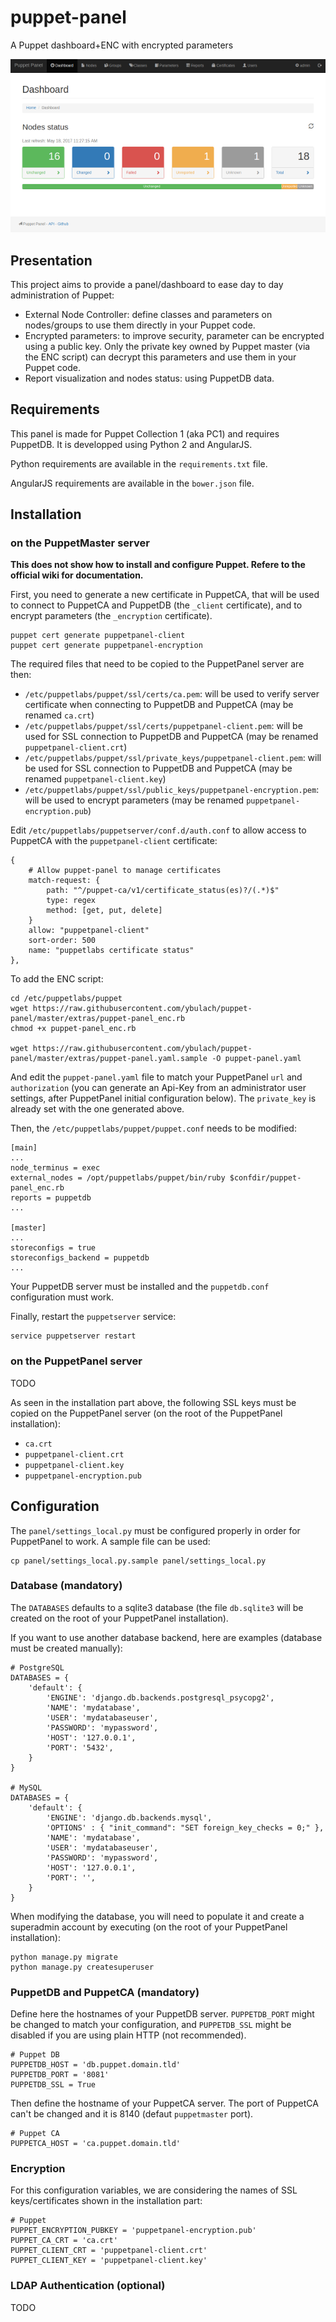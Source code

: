 # puppet-panel

A Puppet dashboard+ENC with encrypted parameters

![Homepage](/screenshot.png?raw=true "Homepage")

## Presentation
This project aims to provide a panel/dashboard to ease day to day administration of Puppet:

* External Node Controller: define classes and parameters on nodes/groups to use them directly in your Puppet code.
* Encrypted parameters: to improve security, parameter can be encrypted using a public key. Only the private key owned by Puppet master (via the ENC script) can decrypt this parameters and use them in your Puppet code.
* Report visualization and nodes status: using PuppetDB data.

## Requirements
This panel is made for Puppet Collection 1 (aka PC1) and requires PuppetDB. It is developped using Python 2 and AngularJS.

Python requirements are available in the `requirements.txt` file.

AngularJS requirements are available in the `bower.json` file.

## Installation
### on the PuppetMaster server
**This does not show how to install and configure Puppet. Refere to the official wiki for documentation.**

First, you need to generate a new certificate in PuppetCA, that will be used to connect to PuppetCA and PuppetDB (the `_client` certificate), and to encrypt parameters (the `_encryption` certificate).

    puppet cert generate puppetpanel-client
    puppet cert generate puppetpanel-encryption

The required files that need to be copied to the PuppetPanel server are then:

* `/etc/puppetlabs/puppet/ssl/certs/ca.pem`: will be used to verify server certificate when connecting to PuppetDB and PuppetCA (may be renamed `ca.crt`)
* `/etc/puppetlabs/puppet/ssl/certs/puppetpanel-client.pem`: will be used for SSL connection to PuppetDB and PuppetCA (may be renamed `puppetpanel-client.crt`)
* `/etc/puppetlabs/puppet/ssl/private_keys/puppetpanel-client.pem`: will be used for SSL connection to PuppetDB and PuppetCA (may be renamed `puppetpanel-client.key`)
* `/etc/puppetlabs/puppet/ssl/public_keys/puppetpanel-encryption.pem`: will be used to encrypt parameters (may be renamed `puppetpanel-encryption.pub`)

Edit `/etc/puppetlabs/puppetserver/conf.d/auth.conf` to allow access to PuppetCA with the `puppetpanel-client` certificate:

    {
        # Allow puppet-panel to manage certificates
        match-request: {
            path: "^/puppet-ca/v1/certificate_status(es)?/(.*)$"
            type: regex
            method: [get, put, delete]
        }
        allow: "puppetpanel-client"
        sort-order: 500
        name: "puppetlabs certificate status"
    },

To add the ENC script:

    cd /etc/puppetlabs/puppet
    wget https://raw.githubusercontent.com/ybulach/puppet-panel/master/extras/puppet-panel_enc.rb
    chmod +x puppet-panel_enc.rb

    wget https://raw.githubusercontent.com/ybulach/puppet-panel/master/extras/puppet-panel.yaml.sample -O puppet-panel.yaml

And edit the `puppet-panel.yaml` file to match your PuppetPanel `url` and `authorization` (you can generate an Api-Key from an administrator user settings, after PuppetPanel initial configuration below). The `private_key` is already set with the one generated above.

Then, the `/etc/puppetlabs/puppet/puppet.conf` needs to be modified:

    [main]
    ...
    node_terminus = exec
    external_nodes = /opt/puppetlabs/puppet/bin/ruby $confdir/puppet-panel_enc.rb
    reports = puppetdb
    ...

    [master]
    ...
    storeconfigs = true
    storeconfigs_backend = puppetdb
    ...

Your PuppetDB server must be installed and the `puppetdb.conf` configuration must work.

Finally, restart the `puppetserver` service:

    service puppetserver restart

### on the PuppetPanel server
TODO

As seen in the installation part above, the following SSL keys must be copied on the PuppetPanel server (on the root of the PuppetPanel installation):

* `ca.crt`
* `puppetpanel-client.crt`
* `puppetpanel-client.key`
* `puppetpanel-encryption.pub`

## Configuration
The `panel/settings_local.py` must be configured properly in order for PuppetPanel to work. A sample file can be used:

    cp panel/settings_local.py.sample panel/settings_local.py

### Database (mandatory)
The `DATABASES` defaults to a sqlite3 database (the file `db.sqlite3` will be created on the root of your PuppetPanel installation).

If you want to use another database backend, here are examples (database must be created manually):

    # PostgreSQL
    DATABASES = {
        'default': {
            'ENGINE': 'django.db.backends.postgresql_psycopg2',
            'NAME': 'mydatabase',
            'USER': 'mydatabaseuser',
            'PASSWORD': 'mypassword',
            'HOST': '127.0.0.1',
            'PORT': '5432',
        }
    }

    # MySQL
    DATABASES = {
        'default': {
            'ENGINE': 'django.db.backends.mysql',
            'OPTIONS' : { "init_command": "SET foreign_key_checks = 0;" },
            'NAME': 'mydatabase',
            'USER': 'mydatabaseuser',
            'PASSWORD': 'mypassword',
            'HOST': '127.0.0.1',
            'PORT': '',
        }
    }

When modifying the database, you will need to populate it and create a superadmin account by executing (on the root of your PuppetPanel installation):

    python manage.py migrate
    python manage.py createsuperuser

### PuppetDB and PuppetCA (mandatory)
Define here the hostnames of your PuppetDB server. `PUPPETDB_PORT` might be changed to match your configuration, and `PUPPETDB_SSL` might be disabled if you are using plain HTTP (not recommended).

    # Puppet DB
    PUPPETDB_HOST = 'db.puppet.domain.tld'
    PUPPETDB_PORT = '8081'
    PUPPETDB_SSL = True

Then define the hostname of your PuppetCA server. The port of PuppetCA can't be changed and it is 8140 (defaut `puppetmaster` port).

    # Puppet CA
    PUPPETCA_HOST = 'ca.puppet.domain.tld'

### Encryption
For this configuration variables, we are considering the names of SSL keys/certificates shown in the installation part:

    # Puppet
    PUPPET_ENCRYPTION_PUBKEY = 'puppetpanel-encryption.pub'
    PUPPET_CA_CRT = 'ca.crt'
    PUPPET_CLIENT_CRT = 'puppetpanel-client.crt'
    PUPPET_CLIENT_KEY = 'puppetpanel-client.key'

### LDAP Authentication (optional)
TODO
